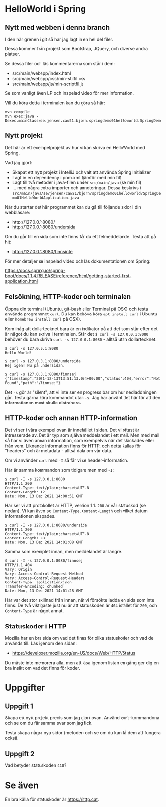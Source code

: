 # HelloWorld i Spring

## Nytt med webben i denna branch

I den här grenen i git så har jag lagt in en hel del filer.

Dessa kommer från projekt som Bootstrap, JQuery, och diverse andra platser.

Se dessa filer och läs kommentarerna som står i dem:

* src/main/webapp/index.html
* src/main/webapp/css/min-stilfil.css
* src/main/webapp/js/min-scriptfil.js

Se som vanligt även LP och inspelad video för mer information.

Vill du köra detta i terminalen kan du göra så här:

    mvn compile
    mvn exec:java -Dexec.mainClass=se.jensen.caw21.bjorn.springdemo01helloworld.SpringDemo01HelloWorldApplication

## Nytt projekt

Det här är ett exempelprojekt av hur vi kan skriva en HelloWorld med Spring.

Vad jag gjort:

* Skapat ett nytt projekt i IntelliJ och valt att använda Spring Initializer
* Lagt in en dependency i pom.xml (jämför med min fil)
* Lagt till två metoder i java-filen under `src/main/java` (se min fil)
* ... med några extra importer och annoteringar. Dessa beskrivs i `src/main/java/se/jensen/caw21/bjorn/springdemo01helloworld/SpringDemo01HelloWorldApplication.java`

När du startar det här programmet kan du gå till följande sidor i din webbläsare:

* http://127.0.0.1:8080/
* http://127.0.0.1:8080/undersida

Om du går till en sida som inte finns får du ett felmeddelande. Testa att gå hit:

* http://127.0.0.1:8080/finnsinte

För mer detaljer se inspelad video och läs dokumentationen om Spring:

https://docs.spring.io/spring-boot/docs/1.1.4.RELEASE/reference/html/getting-started-first-application.html

## Felsökning, HTTP-koder och terminalen

Öppna din terminal (Ubuntu, git-bash eller Terminal på OSX) och testa använda programmet `curl`. Du kan behöva köra `apt install curl` i Ubuntu eller `homebrew install curl` på OSX).

Kom ihåg att dollartecknet bara är en indikator på att det som står efter det är något du kan skriva i terminalen. Står det `$ curl -s 127.0.0.1:8080` behöver du bara skriva `curl -s 127.0.0.1:8080` - alltså utan dollartecknet.

```
$ curl -s 127.0.0.1:8080
Hello World!
```

```
$ curl -s 127.0.0.1:8080/undersida
Hej igen! Nu på undersidan.
```

```
$ curl -s 127.0.0.1:8080/finnsej
{"timestamp":"2021-12-13T13:51:13.054+00:00","status":404,"error":"Not Found","path":"/finnsej"}
```

Det `-s` gör är "silent", att vi inte ser en progress bar om hur nedladdningen går. Testa gärna köra kommandot utan `-s`. Jag har använt det här för att den informationen mest skulle distrahera.

## HTTP-koder och annan HTTP-information

Det vi ser i våra exempel ovan är innehållet i sidan. Det vi oftast är intresserade av. Det är typ som själva meddelandet i ett mail. Men med mail så har vi även annan information, som exempelvis när det skickades eller från vem. Liknande information finns för HTTP, och detta kallas för "headers" och är metadata - alltså data om vår data.

Om vi använder `curl` med `-I` så får vi se header-information.

Här är samma kommandon som tidigare men med `-I`:

```
$ curl -I -s 127.0.0.1:8080
HTTP/1.1 200
Content-Type: text/plain;charset=UTF-8
Content-Length: 12
Date: Mon, 13 Dec 2021 14:00:51 GMT
```

Här ser vi att protokollet är HTTP, version 1.1. `200` är vår statuskod (se nedan). Vi kan även se `Content-Type`, `Content-Length` och vilket datum informationen skapades.

```
$ curl -I -s 127.0.0.1:8080/undersida
HTTP/1.1 200
Content-Type: text/plain;charset=UTF-8
Content-Length: 28
Date: Mon, 13 Dec 2021 14:01:08 GMT
```

Samma som exemplet innan, men meddelandet är längre.

```
$ curl -I -s 127.0.0.1:8080/finnsej
HTTP/1.1 404
Vary: Origin
Vary: Access-Control-Request-Method
Vary: Access-Control-Request-Headers
Content-Type: application/json
Transfer-Encoding: chunked
Date: Mon, 13 Dec 2021 14:01:28 GMT
```

Här var det stor skillnad från innan, när vi försökte ladda en sida som inte finns. De två viktigaste just nu är att statuskoden är `404` istället för `200`, och `Content-Type` är något annat.

## Statuskoder i HTTP

Mozilla har en bra sida om vad det finns för olika statuskoder och vad de används till. Läs igenom den sidan:

* https://developer.mozilla.org/en-US/docs/Web/HTTP/Status

Du måste inte memorera alla, men att läsa igenom listan en gång ger dig en bra insikt om vad det finns för koder.

# Uppgifter

## Uppgift 1
Skapa ett nytt projekt precis som jag gjort ovan. Använd `curl`-kommandona och se om du får samma svar som jag fick.

Testa skapa några nya sidor (metoder) och se om du kan få dem att fungera också.

## Uppgift 2

Vad betyder statuskoden `418`?

# Se även

En bra källa för statuskoder är https://http.cat.
